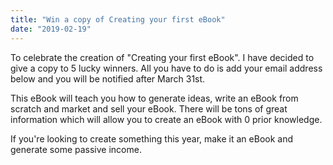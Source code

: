 ```yaml
---
title: "Win a copy of Creating your first eBook"
date: "2019-02-19"
---
```


To celebrate the creation of "Creating your first eBook". I have decided to give a copy to 5 lucky winners. All you have to do is add your email address below and you will be notified after March 31st.

This eBook will teach you how to generate ideas, write an eBook from scratch and market and sell your eBook. There will be tons of great information which will allow you to create an eBook with 0 prior knowledge.

If you're looking to create something this year, make it an eBook and generate some passive income.
